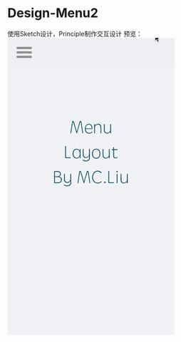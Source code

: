 # Design-Menu2
使用Sketch设计，Principle制作交互设计 预览： 
<br>
![img](https://github.com/RyomaLiu/Design-Menu2/blob/master/Menu2.gif)
